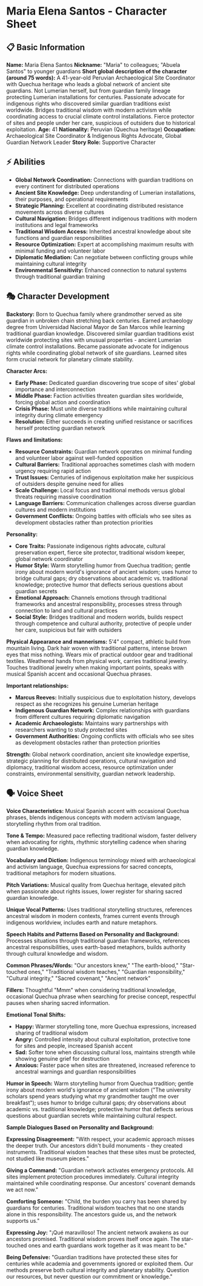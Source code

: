 # Maria Elena Santos - Character Sheet

## 📋 Basic Information
**Name:** Maria Elena Santos
**Nickname:** "Maria" to colleagues; "Abuela Santos" to younger guardians
**Short global description of the character (around 75 words):** A 41-year-old Peruvian Archaeological Site Coordinator with Quechua heritage who leads a global network of ancient site guardians. Not Lumerian herself, but from guardian family lineage protecting Lumerian installations for centuries. Passionate advocate for indigenous rights who discovered similar guardian traditions exist worldwide. Bridges traditional wisdom with modern activism while coordinating access to crucial climate control installations. Fierce protector of sites and people under her care, suspicious of outsiders due to historical exploitation.
**Age:** 41
**Nationality:** Peruvian (Quechua heritage)
**Occupation:** Archaeological Site Coordinator & Indigenous Rights Advocate, Global Guardian Network Leader
**Story Role:** Supportive Character

## ⚡ Abilities
- **Global Network Coordination:** Connections with guardian traditions on every continent for distributed operations
- **Ancient Site Knowledge:** Deep understanding of Lumerian installations, their purposes, and operational requirements
- **Strategic Planning:** Excellent at coordinating distributed resistance movements across diverse cultures
- **Cultural Navigation:** Bridges different indigenous traditions with modern institutions and legal frameworks
- **Traditional Wisdom Access:** Inherited ancestral knowledge about site functions and guardian responsibilities
- **Resource Optimization:** Expert at accomplishing maximum results with minimal funding and volunteer labor
- **Diplomatic Mediation:** Can negotiate between conflicting groups while maintaining cultural integrity
- **Environmental Sensitivity:** Enhanced connection to natural systems through traditional guardian training

## 🎭 Character Development
**Backstory:** Born to Quechua family where grandmother served as site guardian in unbroken chain stretching back centuries. Earned archaeology degree from Universidad Nacional Mayor de San Marcos while learning traditional guardian knowledge. Discovered similar guardian traditions exist worldwide protecting sites with unusual properties - ancient Lumerian climate control installations. Became passionate advocate for indigenous rights while coordinating global network of site guardians. Learned sites form crucial network for planetary climate stability.

**Character Arcs:**
- **Early Phase:** Dedicated guardian discovering true scope of sites' global importance and interconnection
- **Middle Phase:** Faction activities threaten guardian sites worldwide, forcing global action and coordination
- **Crisis Phase:** Must unite diverse traditions while maintaining cultural integrity during climate emergency
- **Resolution:** Either succeeds in creating unified resistance or sacrifices herself protecting guardian network

**Flaws and limitations:**
- **Resource Constraints:** Guardian network operates on minimal funding and volunteer labor against well-funded opposition
- **Cultural Barriers:** Traditional approaches sometimes clash with modern urgency requiring rapid action
- **Trust Issues:** Centuries of indigenous exploitation make her suspicious of outsiders despite genuine need for allies
- **Scale Challenge:** Local focus and traditional methods versus global threats requiring massive coordination
- **Language Barriers:** Communication challenges across diverse guardian cultures and modern institutions
- **Government Conflicts:** Ongoing battles with officials who see sites as development obstacles rather than protection priorities

**Personality:**
- **Core Traits:** Passionate indigenous rights advocate, cultural preservation expert, fierce site protector, traditional wisdom keeper, global network coordinator
- **Humor Style:** Warm storytelling humor from Quechua tradition; gentle irony about modern world's ignorance of ancient wisdom; uses humor to bridge cultural gaps; dry observations about academic vs. traditional knowledge; protective humor that deflects serious questions about guardian secrets
- **Emotional Approach:** Channels emotions through traditional frameworks and ancestral responsibility, processes stress through connection to land and cultural practices
- **Social Style:** Bridges traditional and modern worlds, builds respect through competence and cultural authority, protective of people under her care, suspicious but fair with outsiders

**Physical Appearance and mannerisms:** 5'4" compact, athletic build from mountain living. Dark hair woven with traditional patterns, intense brown eyes that miss nothing. Wears mix of practical outdoor gear and traditional textiles. Weathered hands from physical work, carries traditional jewelry. Touches traditional jewelry when making important points, speaks with musical Spanish accent and occasional Quechua phrases.

**Important relationships:**
- **Marcus Reeves:** Initially suspicious due to exploitation history, develops respect as she recognizes his genuine Lumerian heritage
- **Indigenous Guardian Network:** Complex relationships with guardians from different cultures requiring diplomatic navigation
- **Academic Archaeologists:** Maintains wary partnerships with researchers wanting to study protected sites
- **Government Authorities:** Ongoing conflicts with officials who see sites as development obstacles rather than protection priorities

**Strength:** Global network coordination, ancient site knowledge expertise, strategic planning for distributed operations, cultural navigation and diplomacy, traditional wisdom access, resource optimization under constraints, environmental sensitivity, guardian network leadership.

## 🗣️ Voice Sheet
**Voice Characteristics:** Musical Spanish accent with occasional Quechua phrases, blends indigenous concepts with modern activism language, storytelling rhythm from oral tradition.

**Tone & Tempo:** Measured pace reflecting traditional wisdom, faster delivery when advocating for rights, rhythmic storytelling cadence when sharing guardian knowledge.

**Vocabulary and Diction:** Indigenous terminology mixed with archaeological and activism language, Quechua expressions for sacred concepts, traditional metaphors for modern situations.

**Pitch Variations:** Musical quality from Quechua heritage, elevated pitch when passionate about rights issues, lower register for sharing sacred guardian knowledge.

**Unique Vocal Patterns:** Uses traditional storytelling structures, references ancestral wisdom in modern contexts, frames current events through indigenous worldview, includes earth and nature metaphors.

**Speech Habits and Patterns Based on Personality and Background:** Processes situations through traditional guardian frameworks, references ancestral responsibilities, uses earth-based metaphors, builds authority through cultural knowledge and wisdom.

**Common Phrases/Words:** "Our ancestors knew," "The earth-blood," "Star-touched ones," "Traditional wisdom teaches," "Guardian responsibility," "Cultural integrity," "Sacred covenant," "Ancient network"

**Fillers:** Thoughtful "Mmm" when considering traditional knowledge, occasional Quechua phrase when searching for precise concept, respectful pauses when sharing sacred information.

**Emotional Tonal Shifts:**
- **Happy:** Warmer storytelling tone, more Quechua expressions, increased sharing of traditional wisdom
- **Angry:** Controlled intensity about cultural exploitation, protective tone for sites and people, increased Spanish accent
- **Sad:** Softer tone when discussing cultural loss, maintains strength while showing genuine grief for destruction
- **Anxious:** Faster pace when sites are threatened, increased reference to ancestral warnings and guardian responsibilities

**Humor in Speech:** Warm storytelling humor from Quechua tradition; gentle irony about modern world's ignorance of ancient wisdom ("The university scholars spend years studying what my grandmother taught me over breakfast"); uses humor to bridge cultural gaps; dry observations about academic vs. traditional knowledge; protective humor that deflects serious questions about guardian secrets while maintaining cultural respect.

**Sample Dialogues Based on Personality and Background:**

**Expressing Disagreement:** "With respect, your academic approach misses the deeper truth. Our ancestors didn't build monuments - they created instruments. Traditional wisdom teaches that these sites must be protected, not studied like museum pieces."

**Giving a Command:** "Guardian network activates emergency protocols. All sites implement protection procedures immediately. Cultural integrity maintained while coordinating response. Our ancestors' covenant demands we act now."

**Comforting Someone:** "Child, the burden you carry has been shared by guardians for centuries. Traditional wisdom teaches that no one stands alone in this responsibility. The ancestors guide us, and the network supports us."

**Expressing Joy:** "¡Qué maravilloso! The ancient network awakens as our ancestors promised. Traditional wisdom proves itself once again. The star-touched ones and earth guardians work together as it was meant to be."

**Being Defensive:** "Guardian traditions have protected these sites for centuries while academia and governments ignored or exploited them. Our methods preserve both cultural integrity and planetary stability. Question our resources, but never question our commitment or knowledge."